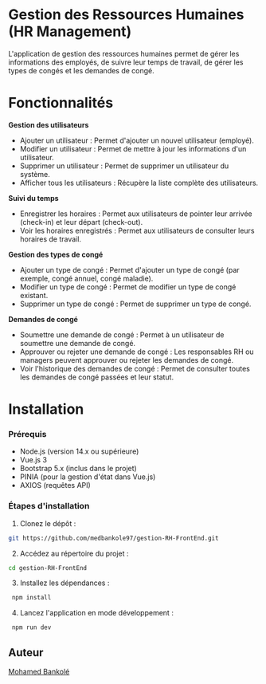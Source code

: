 # Gestion des Ressources Humaines (HR Management)

L'application de gestion des ressources humaines permet de gérer les informations des employés, de suivre leur temps de travail, de gérer les types de congés et les demandes de congé. 

# Fonctionnalités
**Gestion des utilisateurs**
- Ajouter un utilisateur : Permet d'ajouter un nouvel utilisateur (employé).
- Modifier un utilisateur : Permet de mettre à jour les informations d'un utilisateur.
- Supprimer un utilisateur : Permet de supprimer un utilisateur du système.
- Afficher tous les utilisateurs : Récupère la liste complète des utilisateurs.
  
**Suivi du temps**
- Enregistrer les horaires : Permet aux utilisateurs de pointer leur arrivée (check-in) et leur départ (check-out).
- Voir les horaires enregistrés : Permet aux utilisateurs de consulter leurs horaires de travail.
  
**Gestion des types de congé**
- Ajouter un type de congé : Permet d'ajouter un type de congé (par exemple, congé annuel, congé maladie).
- Modifier un type de congé : Permet de modifier un type de congé existant.
- Supprimer un type de congé : Permet de supprimer un type de congé.
  
**Demandes de congé**
- Soumettre une demande de congé : Permet à un utilisateur de soumettre une demande de congé.
- Approuver ou rejeter une demande de congé : Les responsables RH ou managers peuvent approuver ou rejeter les demandes de congé.
- Voir l'historique des demandes de congé : Permet de consulter toutes les demandes de congé passées et leur statut.
# Installation

### Prérequis
- Node.js (version 14.x ou supérieure)
- Vue.js 3 
- Bootstrap 5.x (inclus dans le projet)
- PINIA  (pour la gestion d'état dans Vue.js)
- AXIOS (requêtes API)


### Étapes d'installation

1. Clonez le dépôt :

```bash
git https://github.com/medbankole97/gestion-RH-FrontEnd.git
```

2. Accédez au répertoire du projet :

```bash
cd gestion-RH-FrontEnd
```

3. Installez les dépendances :

```bash
 npm install
 ```

4. Lancez l'application en mode développement :

```bash
 npm run dev
```
##  Auteur
[Mohamed Bankolé](https://github.com/medbankole97)


